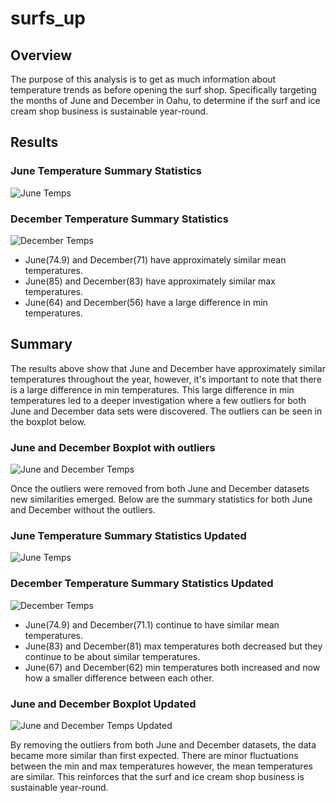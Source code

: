# surfs_up

## Overview
The purpose of this analysis is to get as much information about temperature trends as before opening the surf shop. Specifically targeting the months of June and December in Oahu, to determine if the surf and ice cream shop business is sustainable year-round.

## Results
### June Temperature Summary Statistics
![June Temps](/june_temp.png)

### December Temperature Summary Statistics
![December Temps](/december_temp.png)

- June(74.9) and December(71) have approximately similar mean temperatures.
- June(85) and December(83) have approximately similar max temperatures.
- June(64) and December(56) have a large difference in min temperatures.

## Summary
The results above show that June and December have approximately similar temperatures throughout the year, however, it's important to note that there is a large difference in min temperatures. This large difference in min temperatures led to a deeper investigation where a few outliers for both June and December data sets were discovered. The outliers can be seen in the boxplot below.

### June and December Boxplot with outliers
![June and December Temps](/June_December_Boxplots.png)

Once the outliers were removed from both June and December datasets new similarities emerged. Below are the summary statistics for both June and December without the outliers.

### June Temperature Summary Statistics Updated
![June Temps](/june_temp_updated.png)

### December Temperature Summary Statistics Updated
![December Temps](/december_temp_updated.png)

- June(74.9) and December(71.1) continue to have similar mean temperatures.
- June(83) and December(81) max temperatures both decreased but they continue to be about similar temperatures.
- June(67) and December(62) min temperatures both increased and now how a smaller difference between each other.

### June and December Boxplot Updated
![June and December Temps Updated](/June_December_Boxplots_updated.png)

By removing the outliers from both June and December datasets, the data became more similar than first expected. There are minor fluctuations between the min and max temperatures however, the mean temperatures are similar. This reinforces that the surf and ice cream shop business is sustainable year-round.
